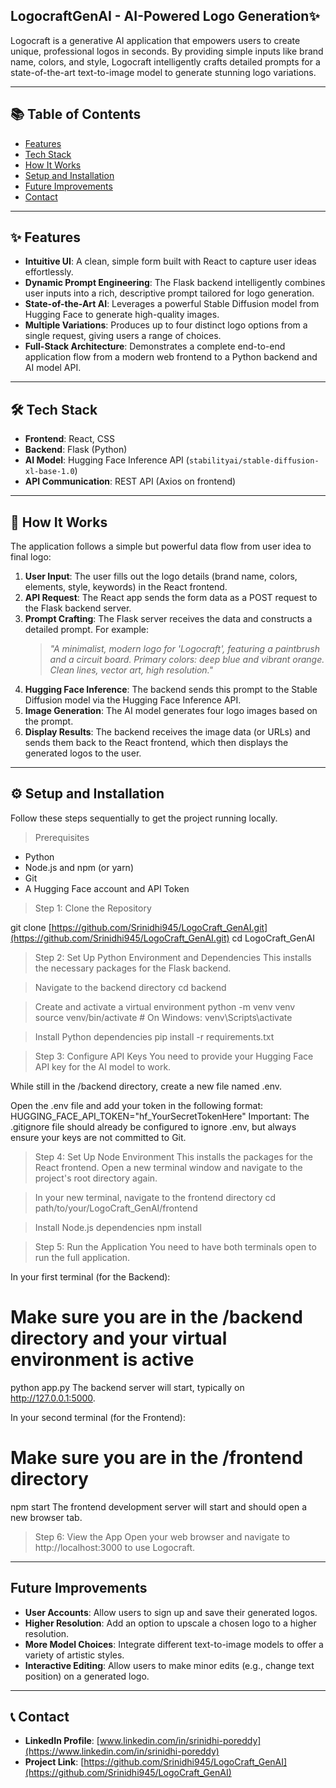 ## LogocraftGenAI - AI-Powered Logo Generation✨

Logocraft is a generative AI application that empowers users to create unique, professional logos in seconds. By providing simple inputs like brand name, colors, and style, Logocraft intelligently crafts detailed prompts for a state-of-the-art text-to-image model to generate stunning logo variations.

---

## 📚 Table of Contents

* [Features](#-features)
* [Tech Stack](#-tech-stack)
* [How It Works](#-how-it-works)
* [Setup and Installation](#-setup-and-installation)
* [Future Improvements](#-future-improvements)
* [Contact](#-contact)

---

## ✨ Features

* **Intuitive UI**: A clean, simple form built with React to capture user ideas effortlessly.
* **Dynamic Prompt Engineering**: The Flask backend intelligently combines user inputs into a rich, descriptive prompt tailored for logo generation.
* **State-of-the-Art AI**: Leverages a powerful Stable Diffusion model from Hugging Face to generate high-quality images.
* **Multiple Variations**: Produces up to four distinct logo options from a single request, giving users a range of choices.
* **Full-Stack Architecture**: Demonstrates a complete end-to-end application flow from a modern web frontend to a Python backend and AI model API.

---

## 🛠️ Tech Stack

* **Frontend**: React, CSS
* **Backend**: Flask (Python)
* **AI Model**: Hugging Face Inference API (`stabilityai/stable-diffusion-xl-base-1.0`)
* **API Communication**: REST API (Axios on frontend)

---

## 🌊 How It Works

The application follows a simple but powerful data flow from user idea to final logo:

1.  **User Input**: The user fills out the logo details (brand name, colors, elements, style, keywords) in the React frontend.
2.  **API Request**: The React app sends the form data as a POST request to the Flask backend server.
3.  **Prompt Crafting**: The Flask server receives the data and constructs a detailed prompt. For example:
    > *"A minimalist, modern logo for 'Logocraft', featuring a paintbrush and a circuit board. Primary colors: deep blue and vibrant orange. Clean lines, vector art, high resolution."*
4.  **Hugging Face Inference**: The backend sends this prompt to the Stable Diffusion model via the Hugging Face Inference API.
5.  **Image Generation**: The AI model generates four logo images based on the prompt.
6.  **Display Results**: The backend receives the image data (or URLs) and sends them back to the React frontend, which then displays the generated logos to the user.

---

## ⚙️ Setup and Installation

Follow these steps sequentially to get the project running locally.

>Prerequisites
* Python
* Node.js and npm (or yarn)
* Git
* A Hugging Face account and API Token

>Step 1: Clone the Repository

git clone [https://github.com/Srinidhi945/LogoCraft_GenAI.git](https://github.com/Srinidhi945/LogoCraft_GenAI.git)
cd LogoCraft_GenAI

>Step 2: Set Up Python Environment and Dependencies
This installs the necessary packages for the Flask backend.

 >Navigate to the backend directory
cd backend

 >Create and activate a virtual environment
python -m venv venv
source venv/bin/activate  # On Windows: venv\Scripts\activate

>Install Python dependencies
pip install -r requirements.txt

>Step 3: Configure API Keys
You need to provide your Hugging Face API key for the AI model to work.

While still in the /backend directory, create a new file named .env.

Open the .env file and add your token in the following format:
HUGGING_FACE_API_TOKEN="hf_YourSecretTokenHere"
Important: The .gitignore file should already be configured to ignore .env, but always ensure your keys are not committed to Git.

>Step 4: Set Up Node Environment
This installs the packages for the React frontend. Open a new terminal window and navigate to the project's root directory again.

>In your new terminal, navigate to the frontend directory
cd path/to/your/LogoCraft_GenAI/frontend

>Install Node.js dependencies
npm install

>Step 5: Run the Application
You need to have both terminals open to run the full application.

In your first terminal (for the Backend):
# Make sure you are in the /backend directory and your virtual environment is active
python app.py
The backend server will start, typically on http://127.0.0.1:5000.

In your second terminal (for the Frontend):
# Make sure you are in the /frontend directory
npm start
The frontend development server will start and should open a new browser tab.

>Step 6: View the App
Open your web browser and navigate to http://localhost:3000 to use Logocraft.
---

## Future Improvements

* **User Accounts**: Allow users to sign up and save their generated logos.
* **Higher Resolution**: Add an option to upscale a chosen logo to a higher resolution.
* **More Model Choices**: Integrate different text-to-image models to offer a variety of artistic styles.
* **Interactive Editing**: Allow users to make minor edits (e.g., change text position) on a generated logo.

---

## 📞 Contact

* **LinkedIn Profile**: [www.linkedin.com/in/srinidhi-poreddy](https://www.linkedin.com/in/srinidhi-poreddy)
* **Project Link**: [https://github.com/Srinidhi945/LogoCraft_GenAI](https://github.com/Srinidhi945/LogoCraft_GenAI)
